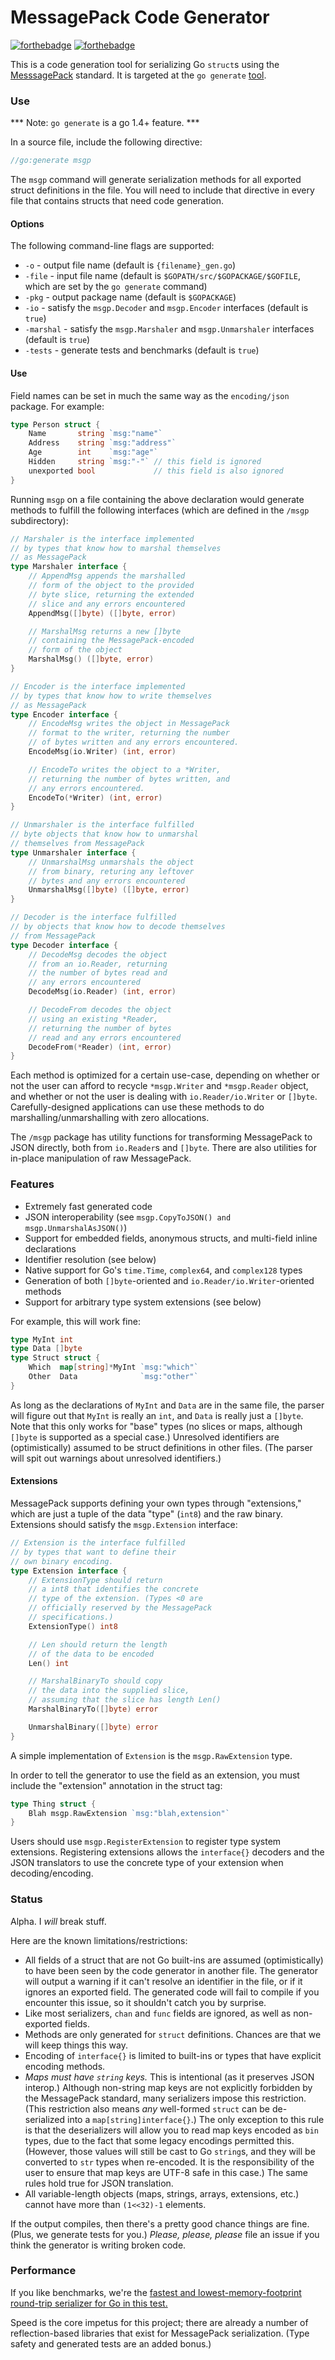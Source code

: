 MessagePack Code Generator
=======

[![forthebadge](http://forthebadge.com/badges/uses-badges.svg)](http://forthebadge.com)
[![forthebadge](http://forthebadge.com/badges/certified-snoop-lion.svg)](http://forthebadge.com)

This is a code generation tool for serializing Go `struct`s using the [MesssagePack](http://msgpack.org) standard. It is targeted 
at the `go generate` [tool](http://tip.golang.org/cmd/go/#hdr-Generate_Go_files_by_processing_source).

### Use

*** Note: `go generate` is a go 1.4+ feature. ***

In a source file, include the following directive:

```go
//go:generate msgp
```

The `msgp` command will generate serialization methods for all exported struct
definitions in the file. You will need to include that directive in every file that contains structs that 
need code generation.

#### Options

The following command-line flags are supported:

 - `-o` - output file name (default is `{filename}_gen.go`)
 - `-file` - input file name (default is `$GOPATH/src/$GOPACKAGE/$GOFILE`, which are set by the `go generate` command)
 - `-pkg` - output package name (default is `$GOPACKAGE`)
 - `-io` - satisfy the `msgp.Decoder` and `msgp.Encoder` interfaces (default is `true`)
 - `-marshal` - satisfy the `msgp.Marshaler` and `msgp.Unmarshaler` interfaces (default is `true`)
 - `-tests` - generate tests and benchmarks (default is `true`)

#### Use

Field names can be set in much the same way as the `encoding/json` package. For example:

```go
type Person struct {
	Name       string `msg:"name"`
	Address    string `msg:"address"`
	Age        int    `msg:"age"`
	Hidden     string `msg:"-"` // this field is ignored
	unexported bool             // this field is also ignored
}
```

Running `msgp` on a file containing the above declaration would generate methods 
to fulfill the following interfaces (which are defined in the `/msgp` subdirectory):

```go
// Marshaler is the interface implemented
// by types that know how to marshal themselves
// as MessagePack
type Marshaler interface {
	// AppendMsg appends the marshalled
	// form of the object to the provided
	// byte slice, returning the extended
	// slice and any errors encountered
	AppendMsg([]byte) ([]byte, error)

	// MarshalMsg returns a new []byte
	// containing the MessagePack-encoded
	// form of the object
	MarshalMsg() ([]byte, error)
}

// Encoder is the interface implemented
// by types that know how to write themselves
// as MessagePack
type Encoder interface {
	// EncodeMsg writes the object in MessagePack
	// format to the writer, returning the number
	// of bytes written and any errors encountered.
	EncodeMsg(io.Writer) (int, error)

	// EncodeTo writes the object to a *Writer,
	// returning the number of bytes written, and
	// any errors encountered.
	EncodeTo(*Writer) (int, error)
}

// Unmarshaler is the interface fulfilled
// byte objects that know how to unmarshal
// themselves from MessagePack
type Unmarshaler interface {
	// UnmarshalMsg unmarshals the object
	// from binary, returing any leftover
	// bytes and any errors encountered
	UnmarshalMsg([]byte) ([]byte, error)
}

// Decoder is the interface fulfilled
// by objects that know how to decode themselves
// from MessagePack
type Decoder interface {
	// DecodeMsg decodes the object
	// from an io.Reader, returning
	// the number of bytes read and
	// any errors encountered
	DecodeMsg(io.Reader) (int, error)

	// DecodeFrom decodes the object
	// using an existing *Reader,
	// returning the number of bytes
	// read and any errors encountered
	DecodeFrom(*Reader) (int, error)
}
```

Each method is optimized for a certain use-case, depending on whether or not the user
can afford to recycle `*msgp.Writer` and `*msgp.Reader` object, and whether or not
the user is dealing with `io.Reader/io.Writer` or `[]byte`. Carefully-designed applications 
can use these methods to do marshalling/unmarshalling with zero allocations.

The `/msgp` package has utility functions for transforming MessagePack to JSON directly,
both from `io.Reader`s and `[]byte`. There are also utilities for in-place manipulation of
raw MessagePack.

### Features

 - Extremely fast generated code
 - JSON interoperability (see `msgp.CopyToJSON() and msgp.UnmarshalAsJSON()`)
 - Support for embedded fields, anonymous structs, and multi-field inline declarations
 - Identifier resolution (see below)
 - Native support for Go's `time.Time`, `complex64`, and `complex128` types 
 - Generation of both `[]byte`-oriented and `io.Reader/io.Writer`-oriented methods
 - Support for arbitrary type system extensions (see below)

For example, this will work fine:
```go
type MyInt int
type Data []byte
type Struct struct {
	Which  map[string]*MyInt `msg:"which"`
	Other  Data              `msg:"other"`
}
```
As long as the declarations of `MyInt` and `Data` are in the same file, the parser will figure out that 
`MyInt` is really an `int`, and `Data` is really just a `[]byte`. Note that this only works for "base" types 
(no slices or maps, although `[]byte` is supported as a special case.) Unresolved identifiers are (optimistically) 
assumed to be struct definitions in other files. (The parser will spit out warnings about unresolved identifiers.)

#### Extensions

MessagePack supports defining your own types through "extensions," which are just a tuple of
the data "type" (`int8`) and the raw binary. Extensions should satisfy the `msgp.Extension` interface:

```go
// Extension is the interface fulfilled
// by types that want to define their
// own binary encoding.
type Extension interface {
	// ExtensionType should return
	// a int8 that identifies the concrete
	// type of the extension. (Types <0 are
	// officially reserved by the MessagePack
	// specifications.)
	ExtensionType() int8

	// Len should return the length
	// of the data to be encoded
	Len() int

	// MarshalBinaryTo should copy
	// the data into the supplied slice,
	// assuming that the slice has length Len()
	MarshalBinaryTo([]byte) error

	UnmarshalBinary([]byte) error
}
```
A simple implementation of `Extension` is the `msgp.RawExtension` type.

In order to tell the generator to use the field as an extension, you must include the "extension"
annotation in the struct tag:

```go
type Thing struct {
	Blah msgp.RawExtension `msg:"blah,extension"`
}
```

Users should use `msgp.RegisterExtension` to register type system extensions. Registering extensions 
allows the `interface{}` decoders and the JSON translators to use the concrete type of your extension 
when decoding/encoding.

### Status

Alpha. I _will_ break stuff.

Here are the known limitations/restrictions:

 - All fields of a struct that are not Go built-ins are assumed (optimistically) to have been seen by the code generator in another file. The generator will output a warning if it can't resolve an identifier in the file, or if it ignores an exported field. The generated code will fail to compile if you encounter this issue, so it shouldn't catch you by surprise.
 - Like most serializers, `chan` and `func` fields are ignored, as well as non-exported fields.
 - Methods are only generated for `struct` definitions. Chances are that we will keep things this way.
 - Encoding of `interface{}` is limited to built-ins or types that have explicit encoding methods.
 - _Maps must have `string` keys._ This is intentional (as it preserves JSON interop.) Although non-string map keys are not explicitly forbidden by the MessagePack standard, many serializers impose this restriction. (This restriction also means *any* well-formed `struct` can be de-serialized into a `map[string]interface{}`.) The only exception to this rule is that the deserializers will allow you to read map keys encoded as `bin` types, due to the fact that some legacy encodings permitted this. (However, those values will still be cast to Go `string`s, and they will be converted to `str` types when re-encoded. It is the responsibility of the user to ensure that map keys are UTF-8 safe in this case.) The same rules hold true for JSON translation.
 - All variable-length objects (maps, strings, arrays, extensions, etc.) cannot have more than `(1<<32)-1` elements.

If the output compiles, then there's a pretty good chance things are fine. (Plus, we generate tests for you.) *Please, please, please* file an issue if you think the generator is writing broken code.

### Performance

If you like benchmarks, we're the [fastest and lowest-memory-footprint round-trip serializer for Go in this test.](https://github.com/alecthomas/go_serialization_benchmarks)

Speed is the core impetus for this project; there are already a number of reflection-based libraries that exist 
for MessagePack serialization. (Type safety and generated tests are an added bonus.)
